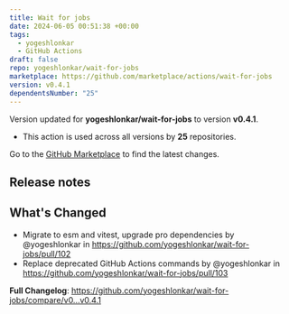 ```yaml
---
title: Wait for jobs
date: 2024-06-05 00:51:38 +00:00
tags:
  - yogeshlonkar
  - GitHub Actions
draft: false
repo: yogeshlonkar/wait-for-jobs
marketplace: https://github.com/marketplace/actions/wait-for-jobs
version: v0.4.1
dependentsNumber: "25"
---
```



Version updated for **yogeshlonkar/wait-for-jobs** to version **v0.4.1**.
- This action is used across all versions by **25** repositories.

Go to the [GitHub Marketplace](https://github.com/marketplace/actions/wait-for-jobs) to find the latest changes.

## Release notes

## What's Changed
* Migrate to esm and vitest, upgrade pro dependencies by @yogeshlonkar in https://github.com/yogeshlonkar/wait-for-jobs/pull/102
* Replace deprecated GitHub Actions commands by @yogeshlonkar in https://github.com/yogeshlonkar/wait-for-jobs/pull/103


**Full Changelog**: https://github.com/yogeshlonkar/wait-for-jobs/compare/v0...v0.4.1
